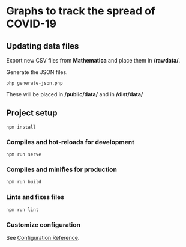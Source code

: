 # Graphs to track the spread of COVID-19

## Updating data files
Export new CSV files from **Mathematica** and place them in **/rawdata/**.

Generate the JSON files.
```
php generate-json.php 
```
These will be placed in **/public/data/** and in **/dist/data/**

## Project setup
```
npm install
```

### Compiles and hot-reloads for development
```
npm run serve
```

### Compiles and minifies for production
```
npm run build
```

### Lints and fixes files
```
npm run lint
```

### Customize configuration
See [Configuration Reference](https://cli.vuejs.org/config/).
